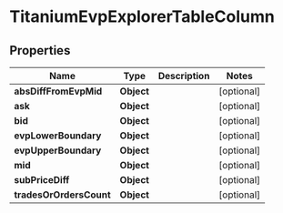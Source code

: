 

# TitaniumEvpExplorerTableColumn


## Properties

| Name | Type | Description | Notes |
|------------ | ------------- | ------------- | -------------|
|**absDiffFromEvpMid** | **Object** |  |  [optional] |
|**ask** | **Object** |  |  [optional] |
|**bid** | **Object** |  |  [optional] |
|**evpLowerBoundary** | **Object** |  |  [optional] |
|**evpUpperBoundary** | **Object** |  |  [optional] |
|**mid** | **Object** |  |  [optional] |
|**subPriceDiff** | **Object** |  |  [optional] |
|**tradesOrOrdersCount** | **Object** |  |  [optional] |



